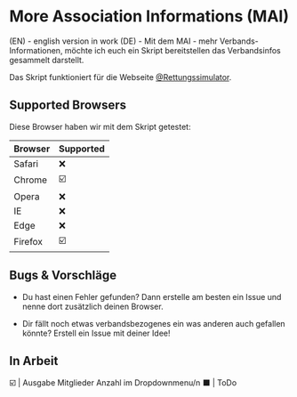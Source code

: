 # More Association Informations (MAI)

(EN) - english version in work
(DE) - Mit dem MAI - mehr Verbands-Informationen, möchte ich euch ein Skript bereitstellen das Verbandsinfos gesammelt darstellt.

Das Skript funktioniert für die Webseite [@Rettungssimulator](https://github.cim/Rettungssimulator).


## Supported Browsers

Diese Browser haben wir mit dem Skript getestet:


| Browser | Supported               |
| ------- | ----------------------- |
| Safari  | :x:                     |
| Chrome  | :ballot_box_with_check: |
| Opera   | :x:                     |
| IE      | :x:                     |
| Edge    | :x:                     |
| Firefox | :ballot_box_with_check: |


## Bugs & Vorschläge

 - Du hast einen Fehler gefunden? Dann erstelle am besten ein Issue und nenne dort zusätzlich deinen Browser.

 - Dir fällt noch etwas verbandsbezogenes ein was anderen auch gefallen könnte? Erstell ein Issue mit deiner Idee!

## In Arbeit

:ballot_box_with_check: | Ausgabe Mitglieder Anzahl im Dropdownmenu/n
:black_large_square:    | ToDo
